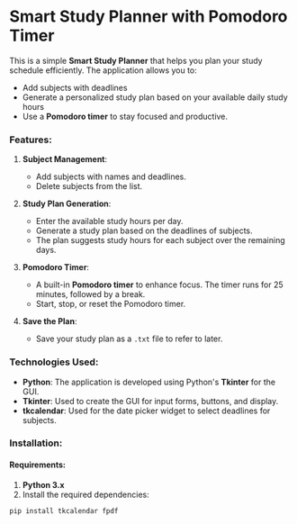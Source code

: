 # Smart Study Planner with Pomodoro Timer

This is a simple **Smart Study Planner** that helps you plan your study schedule efficiently. The application allows you to:
- Add subjects with deadlines
- Generate a personalized study plan based on your available daily study hours
- Use a **Pomodoro timer** to stay focused and productive.

### **Features:**
1. **Subject Management**:
   - Add subjects with names and deadlines.
   - Delete subjects from the list.
   
2. **Study Plan Generation**:
   - Enter the available study hours per day.
   - Generate a study plan based on the deadlines of subjects.
   - The plan suggests study hours for each subject over the remaining days.

3. **Pomodoro Timer**:
   - A built-in **Pomodoro timer** to enhance focus. The timer runs for 25 minutes, followed by a break.
   - Start, stop, or reset the Pomodoro timer.

4. **Save the Plan**:
   - Save your study plan as a `.txt` file to refer to later.

### **Technologies Used:**
- **Python**: The application is developed using Python's **Tkinter** for the GUI.
- **Tkinter**: Used to create the GUI for input forms, buttons, and display.
- **tkcalendar**: Used for the date picker widget to select deadlines for subjects.

### **Installation:**

#### Requirements:
1. **Python 3.x**
2. Install the required dependencies:

```bash
pip install tkcalendar fpdf
